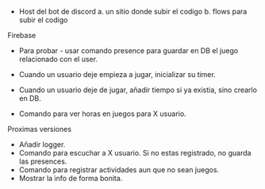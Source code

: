- Host del bot de discord
    a. un sitio donde subir el codigo
    b. flows para subir el codigo

Firebase
- Para probar - usar comando presence para guardar en DB el juego relacionado con el user.

- Cuando un usuario deje empieza a jugar, inicializar su timer.
- Cuando un usuario deje de jugar, añadir tiempo si ya existia, sino crearlo en DB.
- Comando para ver horas en juegos para X usuario.

Proximas versiones
- Añadir logger.
- Comando para escuchar a X usuario. Si no estas registrado, no guarda las presences.
- Comando para registrar actividades aun que no sean juegos.
- Mostrar la info de forma bonita.